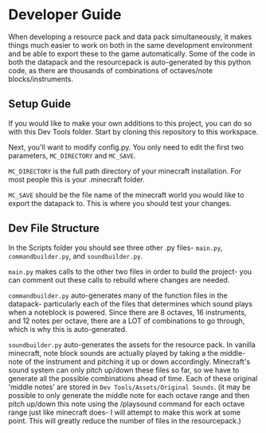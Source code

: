 # Developer Guide

When developing a resource pack and data pack simultaneously, it makes things much easier to work on both in the same development environment and be able to export these to the game automatically. Some of the code in both the datapack and the resourcepack is auto-generated by this python code, as there are thousands of combinations of octaves/note blocks/instruments.

## Setup Guide

If you would like to make your own additions to this project, you can do so with this Dev Tools folder. Start by cloning this repository to this workspace.

Next, you'll want to modify config.py. You only need to edit the first two parameters, `MC_DIRECTORY` and `MC_SAVE`.

`MC_DIRECTORY` is the full path directory of your minecraft installation. For most people this is your .minecraft folder.

`MC_SAVE` should be the file name of the minecraft world you would like to export the datapack to. This is where you should test your changes.

## Dev File Structure

In the Scripts folder you should see three other .py files- `main.py`, `commandbuilder.py`, and `soundbuilder.py`.

`main.py` makes calls to the other two files in order to build the project- you can comment out these calls to rebuild where changes are needed.

`commandbuilder.py` auto-generates many of the function files in the datapack- particularly each of the files that determines which sound plays when a noteblock is powered. Since there are 8 octaves, 16 instruments, and 12 notes per octave, there are a LOT of combinations to go through, which is why this is auto-generated.

`soundbuilder.py` auto-generates the assets for the resource pack. In vanilla minecraft, note block sounds are actually played by taking a the middle-note of the instrument and pitching it up or down accordingly. Minecraft's sound system can only pitch up/down these files so far, so we have to generate all the possible combinations ahead of time. Each of these original 'middle notes' are stored in `Dev Tools/Assets/Original Sounds`. (it may be possible to only generate the middle note for each octave range and then pitch up/down this note using the /playsound command for each octave range just like minecraft does- I will attempt to make this work at some point. This will greatly reduce the number of files in the resourcepack.)